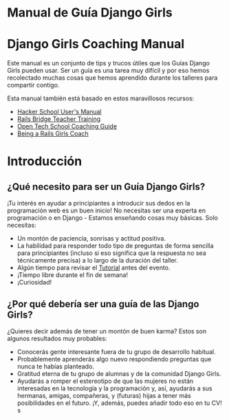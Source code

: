# Manual de Guía Django Girls
# Django Girls Coaching Manual


Este manual es un conjunto de tips y trucos útiles que los Guías
Django Girls pueden usar. Ser un guía es una tarea muy difícil y por
eso hemos recolectado muchas cosas que hemos aprendido durante los
talleres para compartir contigo.

Esta manual también está basado en estos maravillosos recursos:

- [Hacker School User's Manual](https://www.hackerschool.com/manual)
- [Rails Bridge Teacher Training](http://curriculum.railsbridge.org/workshop/more_teacher_training)
- [Open Tech School Coaching Guide](http://opentechschool.github.io/slides/presentations/coaching/)
- [Being a Rails Girls Coach](http://guides.railsgirls.com/coach/)

# Introducción

## ¿Qué necesito para ser un Guía Django Girls?

¡Tu interés en ayudar a principiantes a introducir sus dedos en la programación web es un buen inicio! No necesitas ser una experta en programación o en Django - Estamos enseñando cosas muy básicas. Solo necesitas:

- Un montón de paciencia, sonrisas y actitud positiva.
- La habilidad para responder todo tipo de preguntas de forma sencilla para principiantes (incluso si eso significa que la respuesta no sea técnicamente precisa) a lo largo de la duración del taller.
- Algún tiempo para revisar el [Tutorial](http://tutorial.djangogirls.org) antes del evento.
- ¡Tiempo libre durante el fin de semana!
- ¡Curiosidad!

## ¿Por qué debería ser una guía de las Django Girls?

¿Quieres decir además de tener un montón de buen karma? Estos son algunos resultados muy probables:

- Conocerás gente interesante fuera de tu grupo de desarrollo habitual.
- Probablemente aprenderás algo nuevo respondiendo preguntas que nunca te habías planteado.
- Gratitud eterna de tu grupo de alumnas y de la comunidad Django Girls.
- Ayudarás a romper el estereotipo de que las mujeres no están interesadas en la tecnología y la programación y, así, ayudarás a sus hermanas, amigas, compañeras, y (futuras) hijas a tener más posibilidades en el futuro. ¡Y, además, puedes añadir todo eso en tu CV!
s

